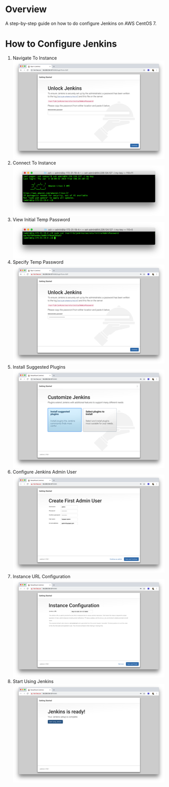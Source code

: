 # Overview
A step-by-step guide on how to do configure Jenkins on AWS CentOS 7.

# How to Configure Jenkins 
1. Navigate To Instance
![Navigate to Jenkins Instance](screenshots/jenkins/1-navigate-to-jenkins-instance.png)
2. Connect To Instance
![Connect to Jenkins Instance](screenshots/jenkins/2-connect-to-instance.png)
3. View Initial Temp Password
![View Initial Temp Password](screenshots/jenkins/3-view-temp-password.png)
4. Specify Temp Password
![Specify Temp Password](screenshots/jenkins/4-specify-temp-password.png)
5. Install Suggested Plugins
![Install Suggested Plugins](screenshots/jenkins/5-install-suggested-plugins.png)
6. Configure Jenkins Admin User
![Configure Jenkins Admin User](screenshots/jenkins/6-configure-admin-user.png)
7. Instance URL Configuration
![Instance URL Configuration](screenshots/jenkins/7-instance-url-configuration.png)
8. Start Using Jenkins
![Start Using Jenkins](screenshots/jenkins/8-start-using-jenkins.png)